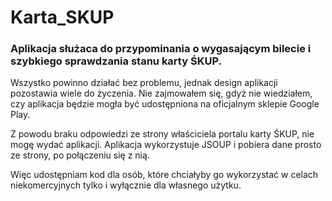 # Karta_SKUP

<h3>Aplikacja służaca do przypominania o wygasającym bilecie i szybkiego sprawdzania stanu karty ŚKUP.</h3>
<p>Wszystko powinno działać bez problemu, jednak design aplikacji pozostawia wiele do życzenia. Nie zajmowałem się, gdyż nie wiedziałem, czy aplikacja będzie mogła być udostępniona na oficjalnym sklepie Google Play.</p>
<p>Z powodu braku odpowiedzi ze strony właściciela portalu karty ŚKUP, nie mogę wydać aplikacji. Aplikacja wykorzystuje JSOUP i pobiera dane prosto ze strony, po połączeniu się z nią.</p>
<p>Więc udostępniam kod dla osób, które chciałyby go wykorzystać w celach niekomercyjnych tylko i wyłącznie dla własnego użytku.</p>
